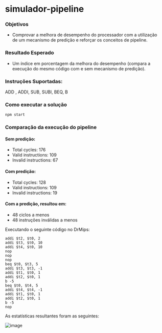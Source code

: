 # simulador-pipeline

### Objetivos  
- Comprovar a melhora de desempenho do processador com a utilização de um mecanismo de predição e reforçar os conceitos de pipeline.

### Resultado Esperado  
- Um índice em porcentagem da melhora do desempenho (compara a execução  do mesmo código com e sem mecanismo de predição).

### Instruções Suportadas:

ADD , ADDI, SUB, SUBI, BEQ, B

### Como executar a solução

```sh
npm start
```

### Comparação da execução do pipeline

#### Sem predição:
- Total cycles: 176
- Valid instructions: 109
- Invalid instructions: 67

#### Com predição:
- Total cycles: 128
- Valid instructions: 109
- Invalid instructions: 19

#### Com a predição, resultou em:
- 48 ciclos a menos
- 48 instruções inválidas a menos

Executando o seguinte código no DrMips:

```addi $t1, $t0, 1
addi $t2, $t0, 2
addi $t3, $t0, 10
addi $t4, $t0, 10
nop
nop
nop
beq $t0, $t3, 5
addi $t3, $t3, -1
addi $t1, $t0, 1
addi $t2, $t0, 1
b -5
beq $t0, $t4, 5
addi $t4, $t4, -1
addi $t1, $t0, 1
addi $t2, $t0, 1
b -5
nop
```

As estatísticas resultantes foram as seguintes:

![image](https://user-images.githubusercontent.com/72985725/137024000-a2cb290e-b253-4502-b28b-0939c2e5e6df.png)

